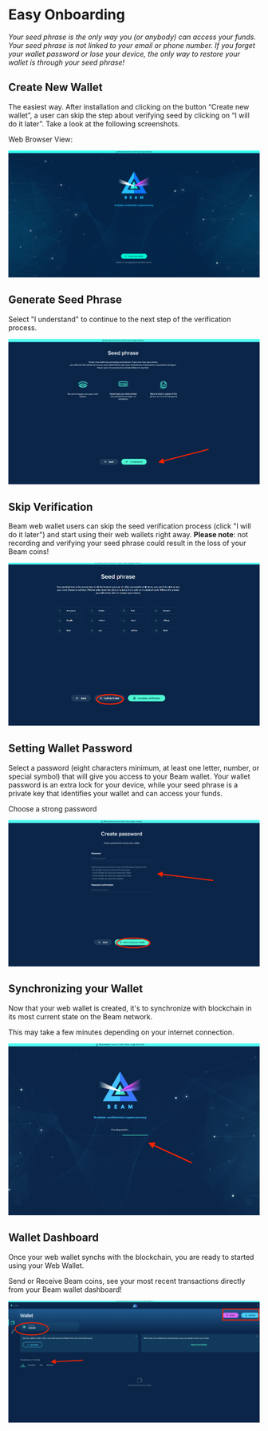 # Easy Onboarding


_Your seed phrase is the only way you (or anybody) can access your funds. Your seed phrase is not linked to your email or phone number. If you forget your wallet password or lose your device, the only way to restore your wallet is through your seed phrase!_


## Create New Wallet

The easiest way. After installation and clicking on the button “Create new wallet”, a user can skip the step about verifying seed by clicking on “I will do it later”. Take a look at the following screenshots.

Web Browser View:

![](../.gitbook/assets/0111.png)

## Generate Seed Phrase

Select "I understand" to continue to the next step of the verification process.

![](<../.gitbook/assets/Screen Shot 2021-05-31 at 3.49.57 PM.png>)

## Skip Verification

Beam web wallet users can skip the seed verification process (click "I will do it later") and start using their  web wallets right away. **Please note**: not recording and verifying your seed phrase could result in the loss of your Beam coins!

![](<../.gitbook/assets/Screen Shot 2021-05-31 at 3.59.03 PM.png>)

## Setting Wallet Password

Select a password (eight characters minimum, at least one letter, number, or special symbol) that will give you access to your Beam wallet. Your wallet password is an extra lock for your device, while your seed phrase is a private key that identifies your wallet and can access your funds.

Choose a strong password

![](<../.gitbook/assets/Screen Shot 2021-05-31 at 4.04.21 PM.png>)

## Synchronizing your Wallet

Now that your web wallet is created, it's to synchronize with blockchain in its most current state on the Beam network.

This may take a few minutes depending on your internet connection.

![](<../.gitbook/assets/Screen Shot 2021-05-31 at 4.11.40 PM.png>)

## Wallet Dashboard

Once your web wallet synchs with the blockchain, you are ready to started using your Web Wallet.

Send or Receive Beam coins, see your most recent transactions directly from your Beam wallet dashboard!

![](<../.gitbook/assets/Screen Shot 2021-06-01 at 5.22.52 PM.png>)

